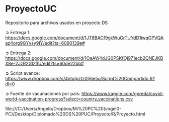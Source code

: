 # ProyectoUC
Repositorio para archivos usados en proyecto DS 

➲ Entrega 1: https://docs.google.com/document/d/1JT8BACf9gkWuGrTUYdD1iwqGPVQAaz4org9GYvsy9IY/edit?ts=6090139e#

➲ Entrega 2: https://docs.google.com/document/d/1OaAW4dJG0PSKfOj971ecb2QNEJKBX8e-2JzR2GIzfIU/edit?ts=60de22bb#

➲ Script avance: https://www.dropbox.com/s/4nhdpztz0tj6e5u/Script%20Compartido.R?dl=0

➲ Fuente de vacunaciones por país: https://www.kaggle.com/gpreda/covid-world-vaccination-progress?select=country_vaccinations.csv

file:///C:/Users/Angelo/Dropbox/Mi%20PC%20(vngel0-PC)/Desktop/Diplomado%20DS%20PUC/Proyecto/R/Proyecto.html
